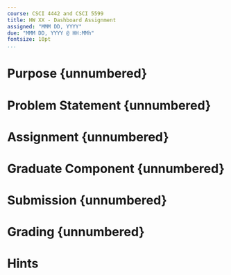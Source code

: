```yaml
---
course: CSCI 4442 and CSCI 5599
title: HW XX - Dashboard Assignment
assigned: "MMM DD, YYYY"
due: "MMM DD, YYYY @ HH:MMh"
fontsize: 10pt
...
```


# Purpose {unnumbered}

# Problem Statement {unnumbered}

# Assignment {unnumbered}

# Graduate Component {unnumbered}

# Submission {unnumbered}

# Grading {unnumbered}

# Hints
